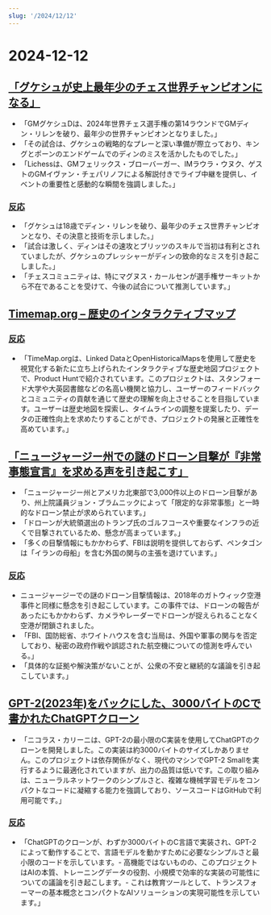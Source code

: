 ```yaml
---
slug: '/2024/12/12'
---
```


# 2024-12-12

## [「グケシュが史上最年少のチェス世界チャンピオンになる」](https://lichess.org/@/Lichess/blog/wcc-2024-round-14-gukesh-becomes-the-youngest-world-champion-in-history/cDggdNZw)

- 「GMグケシュDは、2024年世界チェス選手権の第14ラウンドでGMディン・リレンを破り、最年少の世界チャンピオンとなりました。」
- 「その試合は、グケシュの戦略的なプレーと深い準備が際立っており、キングとポーンのエンドゲームでのディンのミスを活かしたものでした。」
- 「Lichessは、GMフェリックス・ブローバーガー、IMラウラ・ウヌク、ゲストのGMイヴァン・チェパリノフによる解説付きでライブ中継を提供し、イベントの重要性と感動的な瞬間を強調しました。」

### [反応](https://news.ycombinator.com/item?id=42398952)

- 「グケシュは18歳でディン・リレンを破り、最年少のチェス世界チャンピオンとなり、その決意と技術を示しました。」
- 「試合は激しく、ディンはその速攻とブリッツのスキルで当初は有利とされていましたが、グケシュのプレッシャーがディンの致命的なミスを引き起こしました。」
- 「チェスコミュニティは、特にマグヌス・カールセンが選手権サーキットから不在であることを受けて、今後の試合について推測しています。」

## [Timemap.org – 歴史のインタラクティブマップ](https://www.oldmapsonline.org/en/history/regions)

### [反応](https://news.ycombinator.com/item?id=42397550)

- 「TimeMap.orgは、Linked DataとOpenHistoricalMapsを使用して歴史を視覚化する新たに立ち上げられたインタラクティブな歴史地図プロジェクトで、Product Huntで紹介されています。このプロジェクトは、スタンフォード大学や大英図書館などの名高い機関と協力し、ユーザーのフィードバックとコミュニティの貢献を通じて歴史の理解を向上させることを目指しています。ユーザーは歴史地図を探索し、タイムラインの調整を提案したり、データの正確性向上を求めたりすることができ、プロジェクトの発展と正確性を高めています。」

## [「ニュージャージー州での謎のドローン目撃が『非常事態宣言』を求める声を引き起こす」](https://www.theguardian.com/us-news/2024/dec/11/new-jersey-drone-sightings-state-of-emergency)

- 「ニュージャージー州とアメリカ北東部で3,000件以上のドローン目撃があり、州上院議員ジョン・ブラムニックによって「限定的な非常事態」と一時的なドローン禁止が求められています。」
- 「ドローンが大統領選出のトランプ氏のゴルフコースや重要なインフラの近くで目撃されているため、懸念が高まっています。」
- 「多くの目撃情報にもかかわらず、FBIは説明を提供しておらず、ペンタゴンは「イランの母船」を含む外国の関与の主張を退けています。」

### [反応](https://news.ycombinator.com/item?id=42391443)

- ニュージャージーでの謎のドローン目撃情報は、2018年のガトウィック空港事件と同様に懸念を引き起こしています。この事件では、ドローンの報告があったにもかかわらず、カメラやレーダーでドローンが捉えられることなく空港が閉鎖されました。
- 「FBI、国防総省、ホワイトハウスを含む当局は、外国や軍事の関与を否定しており、秘密の政府作戦や誤認された航空機についての憶測を呼んでいる。」
- 「具体的な証拠や解決策がないことが、公衆の不安と継続的な議論を引き起こしています。」

## [GPT-2(2023年)をバックにした、3000バイトのCで書かれたChatGPTクローン](https://nicholas.carlini.com/writing/2023/chat-gpt-2-in-c.html)

- 「ニコラス・カリーニは、GPT-2の最小限のC実装を使用してChatGPTのクローンを開発しました。この実装は約3000バイトのサイズしかありません。このプロジェクトは依存関係がなく、現代のマシンでGPT-2 Smallを実行するように最適化されていますが、出力の品質は低いです。この取り組みは、ニューラルネットワークのシンプルさと、複雑な機械学習モデルをコンパクトなコードに凝縮する能力を強調しており、ソースコードはGitHubで利用可能です。」

### [反応](https://news.ycombinator.com/item?id=42396372)

- 「ChatGPTのクローンが、わずか3000バイトのC言語で実装され、GPT-2によって動作することで、言語モデルを動かすために必要なシンプルさと最小限のコードを示しています。- 高機能ではないものの、このプロジェクトはAIの本質、トレーニングデータの役割、小規模で効率的な実装の可能性についての議論を引き起こします。- これは教育ツールとして、トランスフォーマーの基本概念とコンパクトなAIソリューションの実現可能性を示しています。」

<head>
  <meta property="og:title" content="「グケシュが史上最年少のチェス世界チャンピオンになる」" />
  <meta property="og:type" content="website" />
  <meta property="og:image" content="https://og.cho.sh/api/og/?title=%E3%80%8C%E3%82%B0%E3%82%B1%E3%82%B7%E3%83%A5%E3%81%8C%E5%8F%B2%E4%B8%8A%E6%9C%80%E5%B9%B4%E5%B0%91%E3%81%AE%E3%83%81%E3%82%A7%E3%82%B9%E4%B8%96%E7%95%8C%E3%83%81%E3%83%A3%E3%83%B3%E3%83%94%E3%82%AA%E3%83%B3%E3%81%AB%E3%81%AA%E3%82%8B%E3%80%8D&subheading=2024%E5%B9%B412%E6%9C%8812%E6%97%A5%E6%9C%A8%E6%9B%9C%E6%97%A5%3A%20%E3%83%8F%E3%83%83%E3%82%AB%E3%83%BC%E3%83%8B%E3%83%A5%E3%83%BC%E3%82%B9%E3%81%BE%E3%81%A8%E3%82%81" />
</head>
